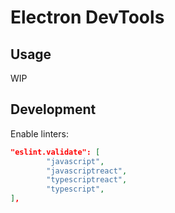 # Electron DevTools

## Usage

WIP

## Development

Enable linters:

```json
"eslint.validate": [
        "javascript",
        "javascriptreact",
        "typescriptreact",
        "typescript",
],
```
